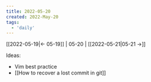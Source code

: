 ```yaml
---
title: 2022-05-20
created: 2022-May-20
tags:
  - 'daily'
---
```


[[2022-05-19|<- 05-19]] | 05-20 | [[2022-05-21|05-21 ->]]



Ideas:
- Vim best practice
- [[How to recover a lost commit in git]]